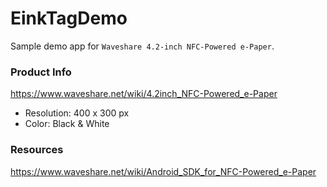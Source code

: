 # EinkTagDemo

Sample demo app for `Waveshare 4.2-inch NFC-Powered e-Paper`.

### Product Info

https://www.waveshare.net/wiki/4.2inch_NFC-Powered_e-Paper

- Resolution: 400 x 300 px
- Color: Black & White

### Resources

https://www.waveshare.net/wiki/Android_SDK_for_NFC-Powered_e-Paper